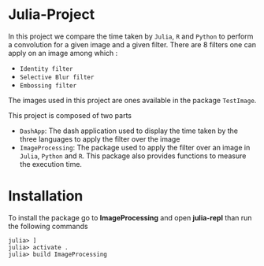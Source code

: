 # Julia-Project

In this project we compare the time taken by `Julia`, `R` and `Python`
to perform a convolution for a given image and a given filter. There are
8 filters one can apply on an image among which :

- `Identity filter`
- `Selective Blur filter`
- `Embossing filter`

The images used in this project are ones available in the package `TestImage`.

This project is composed of two parts

- `DashApp`: The dash application used to display the time taken by the three languages to apply the filter over the image
- `ImageProcessing`: The package used to apply the filter over an image in `Julia`, `Python` and `R`. This package also provides functions to measure the execution time.

# Installation

To install the package go to **ImageProcessing** and open **julia-repl** than run the following commands

```julia-repl
julia> ]
julia> activate .
julia> build ImageProcessing
```




